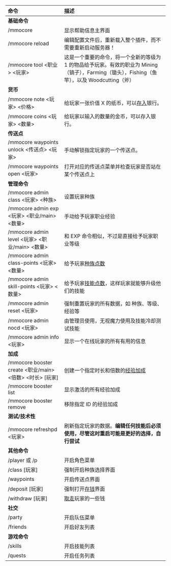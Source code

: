 
| 命令 | 描述 |
| :--- | :--- |
|  **基础命令**
| /mmocore | 显示帮助信息主界面 |
| /mmocore reload | 编辑配置文件后，重新载入整个插件，而不需要重新启动服务器！ |
| /mmocore tool <职业> <玩家> | 这是一个重要的命令，将一个全新的等级为 1 的物品给予玩家。有效的职业为 Mining（镐子），Farming（锄头），Fishing（鱼竿），以及 Woodcutting（斧） |
| **货币**
| /mmocore note <玩家> <价格> | 给玩家一张价值 X 的纸币，可以[存入](Currency-System#deposit)银行。 |
| /mmocore coins <玩家> <数量> | 给玩家以输入的数量的金币，可以存入银行。 |
| **传送点**
| /mmocore waypoints unlock <传送点> <玩家> | 手动解锁指定玩家的一个传送点。|
| /mmocore waypoints open <玩家> | 打开对应的传送点菜单并检查玩家是否站在某个传送点上 |
| **管理命令**
| /mmocore admin class <玩家> <种族> | 设置玩家种族 |
| /mmocore admin exp <玩家> <职业/main> <数量> | 手动给予玩家职业经验 |
| /mmocore admin level <玩家> <职业/main> <数量> |和 EXP 命令相似，不过是直接给予玩家职业等级 |
| /mmocore admin class-points <玩家> <数量> | 给予玩家[种族点数](Player-Classes#class-point) |
| /mmocore admin skill-points <玩家> <数量> | 给予玩家[技能点数](Player-Skills#upgrade)，这样玩家就能够升级他们的技能 |
| /mmocore admin reset <玩家> | 强制重置玩家的所有数据，如 种族、等级、经验等 |
| /mmocore admin nocd <玩家> | 由管理员使用，无视魔力使用及技能冷却测试技能 |
| /mmocore admin info <玩家> | 显示一个在线玩家的所有有用的信息 |
| **加成**
| /mmocore booster create <职业/main> <倍数> <时长> [玩家] | 创建一个指定时长和倍数的[经验加成](EXP-Boosters) |
| /mmocore booster list |显示激活的所有经验加成 |
| /mmocore booster remove <uuid> | 移除指定 ID 的经验加成 |
| **测试/技术性**
| /mmocore refreshpd <玩家> | 刷新指定玩家的数据。**编辑任何技能后必须使用，尽管这时重启可能是更好的选择，自行尝试** |
| **其他命令**
| /player 或 /p | 开启角色菜单 |
| /class [玩家] | 强制开启种族选择界面 |
| /waypoints | 开启传送点界面 | 
| /deposit [玩家] | 强制打开[存钱](Currency-System#deposit)界面 | 
| /withdraw [玩家] | [取走](Currency-System#deposit)玩家的一些钱 |
| **社交** |
| /party | 开启队伍菜单 |
| /friends | 开启好友列表 |
| **游戏命令** |
| /skills | 开启技能列表 |
| /quests | 开启任务列表 |